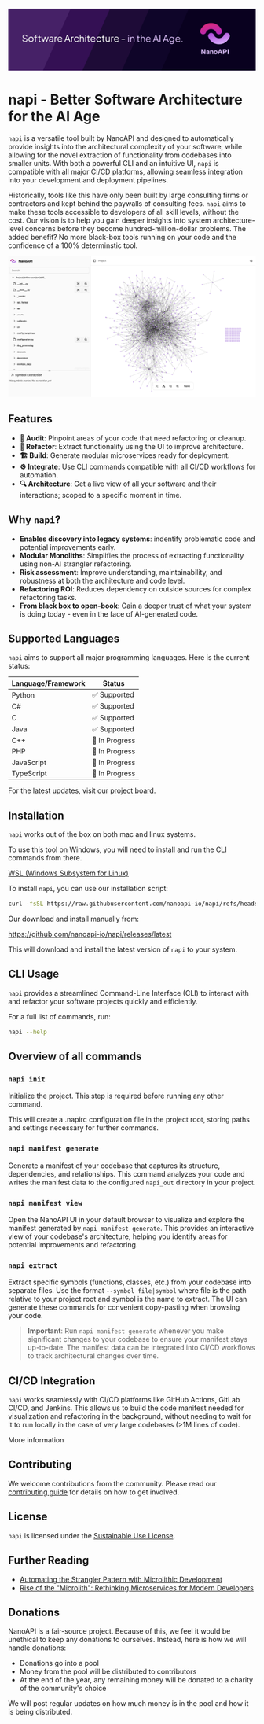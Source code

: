 ![NanoAPI Banner](/media/github-banner.png)

# napi - Better Software Architecture for the AI Age

`napi` is a versatile tool built by NanoAPI and designed to automatically
provide insights into the architectural complexity of your software, while
allowing for the novel extraction of functionality from codebases into smaller
units. With both a powerful CLI and an intuitive UI, `napi` is compatible with
all major CI/CD platforms, allowing seamless integration into your development
and deployment pipelines.

Historically, tools like this have only been built by large consulting firms or
contractors and kept behind the paywalls of consulting fees. `napi` aims to make
these tools accessible to developers of all skill levels, without the cost. Our
vision is to help you gain deeper insights into system architecture-level
concerns before they become hundred-million-dollar problems. The added benefit?
No more black-box tools running on your code and the confidence of a 100%
determinstic tool.

![NanoAPI UI Overview](/media/hero-app.png)

## Features

- **🚨 Audit**: Pinpoint areas of your code that need refactoring or cleanup.
- **📝 Refactor**: Extract functionality using the UI to improve architecture.
- **🏗️ Build**: Generate modular microservices ready for deployment.
- **⚙️ Integrate**: Use CLI commands compatible with all CI/CD workflows for
  automation.
- **🔍 Architecture**: Get a live view of all your software and their
  interactions; scoped to a specific moment in time.

<!-- - **📖 History**: Track changes to architecture through time using a git-history-style tool.
- **📈 Graphs**: Understand if your software is improving or degrading over time. -->

## Why `napi`?

- **Enables discovery into legacy systems**: indentify problematic code and
  potential improvements early.
- **Modular Monoliths**: Simplifies the process of extracting functionality
  using non-AI strangler refactoring.
- **Risk assessment**: Improve understanding, maintainability, and robustness at
  both the architecture and code level.
- **Refactoring ROI**: Reduces dependency on outside sources for complex
  refactoring tasks.
- **From black box to open-book**: Gain a deeper trust of what your system is
  doing today - even in the face of AI-generated code.

## Supported Languages

`napi` aims to support all major programming languages. Here is the current
status:

| Language/Framework | Status         |
| ------------------ | -------------- |
| Python             | ✅ Supported   |
| C#                 | ✅ Supported   |
| C                  | ✅ Supported   |
| Java               | ✅ Supported   |
| C++                | 🚧 In Progress |
| PHP                | 🚧 In Progress |
| JavaScript         | 🚧 In Progress |
| TypeScript         | 🚧 In Progress |

For the latest updates, visit our [project board](/projects).

## Installation

`napi` works out of the box on both mac and linux systems.

To use this tool on Windows, you will need to install and run the CLI commands
from there.

[WSL (Windows Subsystem for Linux)](https://learn.microsoft.com/en-us/windows/wsl/install)

To install `napi`, you can use our installation script:

```bash
curl -fsSL https://raw.githubusercontent.com/nanoapi-io/napi/refs/heads/main/install_scripts/install.sh | bash
```

Our download and install manually from:

https://github.com/nanoapi-io/napi/releases/latest

This will download and install the latest version of `napi` to your system.

## CLI Usage

`napi` provides a streamlined Command-Line Interface (CLI) to interact with and
refactor your software projects quickly and efficiently.

For a full list of commands, run:

```bash
napi --help
```

## Overview of all commands

### `napi init`

Initialize the project. This step is required before running any other command.

This will create a .napirc configuration file in the project root, storing paths
and settings necessary for further commands.

### `napi manifest generate`

Generate a manifest of your codebase that captures its structure, dependencies,
and relationships. This command analyzes your code and writes the manifest data
to the configured `napi_out` directory in your project.

### `napi manifest view`

Open the NanoAPI UI in your default browser to visualize and explore the
manifest generated by `napi manifest generate`. This provides an interactive
view of your codebase's architecture, helping you identify areas for potential
improvements and refactoring.

### `napi extract`

Extract specific symbols (functions, classes, etc.) from your codebase into
separate files. Use the format `--symbol file|symbol` where file is the path
relative to your project root and symbol is the name to extract. The UI can
generate these commands for convenient copy-pasting when browsing your code.

> **Important**: Run `napi manifest generate` whenever you make significant
> changes to your codebase to ensure your manifest stays up-to-date. The
> manifest data can be integrated into CI/CD workflows to track architectural
> changes over time.

## CI/CD Integration

`napi` works seamlessly with CI/CD platforms like GitHub Actions, GitLab CI/CD,
and Jenkins. This allows us to build the code manifest needed for visualization
and refactoring in the background, without needing to wait for it to run locally
in the case of very large codebases (>1M lines of code).

More information

## Contributing

We welcome contributions from the community. Please read our
[contributing guide](https://github.com/nanoapi-io/napi/blob/main/.github/CONTRIBUTING.md)
for details on how to get involved.

## License

`napi` is licensed under the
[Sustainable Use License](https://github.com/nanoapi-io/napi/blob/main/LICENSE.md).

## Further Reading

- [Automating the Strangler Pattern with Microlithic Development](https://medium.com/@joel_40950/automating-the-strangler-pattern-with-microlithic-development-241e4e0dd79b)
- [Rise of the "Microlith": Rethinking Microservices for Modern Developers](https://dev.to/nanojoel/open-sourcing-nanoapi-rethinking-microservices-for-modern-developers-14m2)

## Donations

NanoAPI is a fair-source project. Because of this, we feel it would be unethical
to keep any donations to ourselves. Instead, here is how we will handle
donations:

- Donations go into a pool
- Money from the pool will be distributed to contributors
- At the end of the year, any remaining money will be donated to a charity of
  the community's choice

We will post regular updates on how much money is in the pool and how it is
being distributed.
